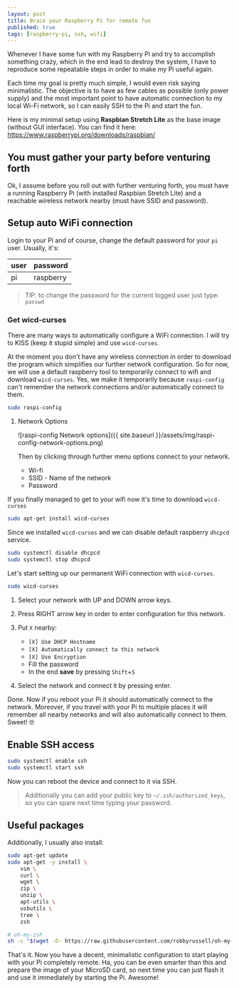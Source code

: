 ```yaml
---
layout: post
title: Brace your Raspberry Pi for remote fun
published: true
tags: [raspberry-pi, ssh, wifi]
---
```


Whenever I have some fun with my Raspberry Pi and try to accomplish something crazy, which in the end lead to destroy the system, I have to reproduce some repeatable steps in order to make my Pi useful again.

Each time my goal is pretty much simple, I would even risk saying minimalistic. The objective is to have as few cables as possible (only power supply) and the most important point to have automatic connection to my local Wi-Fi network, so I can easily SSH to the Pi and start the fun.

Here is my minimal setup using **Raspbian Stretch Lite** as the base image (without GUI interface). You can find it here: <https://www.raspberrypi.org/downloads/raspbian/>

## You must gather your party before venturing forth

Ok, I assume before you roll out with further venturing forth, you must have a running Raspberry Pi (with installed Raspbian Stretch Lite) and a reachable wireless network nearby (must have SSID and password).

## Setup auto WiFi connection

Login to your Pi and of course, change the default password for your `pi` user. Usually, it's:

| user | password  |
| ---- | --------- |
| pi   | raspberry |

> TIP: to change the password for the current logged user just type: `passwd`

### Get wicd-curses

There are many ways to automatically configure a WiFi connection. I will try to KISS (keep it stupid simple) and use `wicd-curses`.

At the moment you don't have any wireless connection in order to download the program which simplifies our further network configuration. So for now, we will use a default raspberry tool to temporarily connect to wifi and download `wicd-curses`. Yes, we make it temporarily because `raspi-config` can't remember the network connections and/or automatically connect to them.

```bash
sudo raspi-config
```

1.  Network Options

    ![raspi-config Network options]\({{ site.baseurl }}/assets/img/raspi-config-network-options.png)

    Then by clicking through further menu options connect to your network.

    - Wi-fi
    - SSID - Name of the network
    - Password

If you finally managed to get to your wifi now it's time to download `wicd-curses`

```bash
sudo apt-get install wicd-curses
```

Since we installed `wicd-curses` and we can disable default raspberry `dhcpcd` service.

```bash
sudo systemctl disable dhcpcd
sudo systemctl stop dhcpcd
```

Let's start setting up our permanent WiFi connection with `wicd-curses`.

```bash
sudo wicd-curses
```

1.  Select your network with UP and DOWN arrow keys.

1.  Press RIGHT arrow key in order to enter configuration for this network.

1.  Put `X` nearby:

    - `[X] Use DHCP Hostname`
    - `[X] Automatically connect to this network`
    - `[X] Use Encryption`
    - Fill the password
    - In the end **save** by pressing `Shift`+`S`

1.  Select the network and connect it by pressing enter.

Done. Now if you reboot your Pi it should automatically connect to the network. Moreover, if you travel with your Pi to multiple places it will remember all nearby networks and will also automatically connect to them. Sweet! 🤓

## Enable SSH access

```bash
sudo systemctl enable ssh
sudo systemctl start ssh
```

Now you can reboot the device and connect to it via SSH.

> Additionally you can add your public key to `~/.ssh/authorized_keys`, so you can spare next time typing your password.

## Useful packages

Additionally, I usually also install:

```bash
sudo apt-get update
sudo apt-get -y install \
    vim \
    curl \
    wget \
    zip \
    unzip \
    apt-utils \
    usbutils \
    tree \
    zsh

# oh-my-zsh
sh -c "$(wget -O- https://raw.githubusercontent.com/robbyrussell/oh-my-zsh/master/tools/install.sh)"
```

That's it. Now you have a decent, minimalistic configuration to start playing with your Pi completely remote. Ha, you can be even smarter than this and prepare the image of your MicroSD card, so next time you can just flash it and use it immediately by starting the Pi. Awesome!
